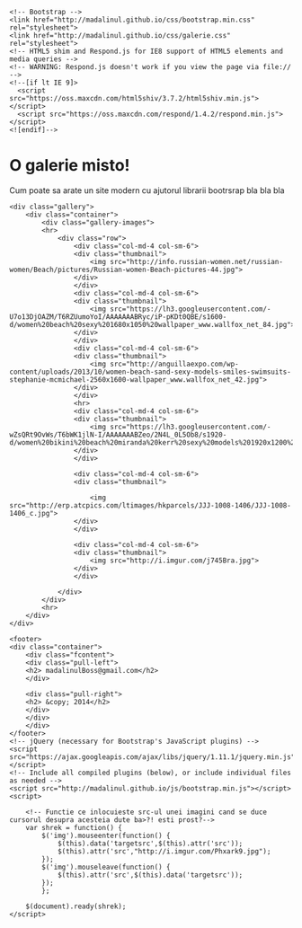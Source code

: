 <!DOCTYPE html>
<html lang="en">
  <head>
    <meta charset="utf-8">
    <meta http-equiv="X-UA-Compatible" content="IE=edge">
    <meta name="viewport" content="width=device-width, initial-scale=1">
    <title>Galerie imagini</title>

    <!-- Bootstrap -->
    <link href="http://madalinul.github.io/css/bootstrap.min.css" rel="stylesheet">
	<link href="http://madalinul.github.io/css/galerie.css" rel="stylesheet">
    <!-- HTML5 shim and Respond.js for IE8 support of HTML5 elements and media queries -->
    <!-- WARNING: Respond.js doesn't work if you view the page via file:// -->
    <!--[if lt IE 9]>
      <script src="https://oss.maxcdn.com/html5shiv/3.7.2/html5shiv.min.js"></script>
      <script src="https://oss.maxcdn.com/respond/1.4.2/respond.min.js"></script>
    <![endif]-->
  </head>
  <body>
    <div class="jumbotron">
		<div class="container">
		<div class="content">
		<h1>O galerie misto!</h1>
		<p>Cum poate sa arate un site modern cu ajutorul librarii bootrsrap bla bla bla</p>
		</div>
		</div>
	</div>
	
	<div class="gallery">
		<div class="container">
			<div class="gallery-images">
			<hr>
				<div class="row">
					<div class="col-md-4 col-sm-6">
					<div class="thumbnail">
						<img src="http://info.russian-women.net/russian-women/Beach/pictures/Russian-women-Beach-pictures-44.jpg">
					</div>
					</div>
					<div class="col-md-4 col-sm-6">
					<div class="thumbnail">
						<img src="https://lh3.googleusercontent.com/-U7o13DjOAZM/T6RZUumoYoI/AAAAAAABRyc/iP-pKDt0QBE/s1600-d/women%20beach%20sexy%201680x1050%20wallpaper_www.wallfox_net_84.jpg">
					</div>
					</div>
					<div class="col-md-4 col-sm-6">
					<div class="thumbnail">
						<img src="http://anguillaexpo.com/wp-content/uploads/2013/10/women-beach-sand-sexy-models-smiles-swimsuits-stephanie-mcmichael-2560x1600-wallpaper_www.wallfox_net_42.jpg">
					</div>
					</div>
					<hr>
					<div class="col-md-4 col-sm-6">
					<div class="thumbnail">
						<img src="https://lh3.googleusercontent.com/-wZsQRt9OvWs/T6bWK1jlN-I/AAAAAAABZeo/2N4L_0L5Ob8/s1920-d/women%20bikini%20beach%20miranda%20kerr%20sexy%20models%201920x1200%20wallpaper_www.wallfox_net_60.jpg">
					</div>
					</div>
					
					<div class="col-md-4 col-sm-6">
					<div class="thumbnail">
						
						<img src="http://erp.atcpics.com/ltimages/hkparcels/JJJ-1008-1406/JJJ-1008-1406_c.jpg">
					</div>
					</div>
					
					<div class="col-md-4 col-sm-6">
					<div class="thumbnail">
						<img src="http://i.imgur.com/j745Bra.jpg">
					</div>
					</div>
					
				</div>
			</div>
			<hr>
		</div>
	</div>
	
	<footer>
	<div class="container">
		<div class="fcontent">
		<div class="pull-left">
		<h2> madalinulBoss@gmail.com</h2>
		</div>
		
		<div class="pull-right">
		<h2> &copy; 2014</h2>
		</div>
		</div>
		</div>
	</footer>
    <!-- jQuery (necessary for Bootstrap's JavaScript plugins) -->
    <script src="https://ajax.googleapis.com/ajax/libs/jquery/1.11.1/jquery.min.js"></script>
    <!-- Include all compiled plugins (below), or include individual files as needed -->
    <script src="http://madalinul.github.io/js/bootstrap.min.js"></script>
	<script>
	
		<!-- Functie ce inlocuieste src-ul unei imagini cand se duce cursorul desupra acesteia dute ba>?! esti prost?-->
		var shrek = function() {
			$('img').mouseenter(function() {
				$(this).data('targetsrc',$(this).attr('src'));
				$(this).attr('src',"http://i.imgur.com/Phxark9.jpg");
			});
			$('img').mouseleave(function() {
				$(this).attr('src',$(this).data('targetsrc'));
			});
			};
		
		$(document).ready(shrek);
	</script>
  </body>
</html>
